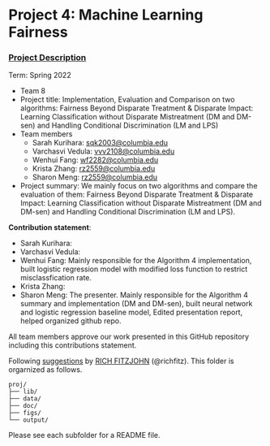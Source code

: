 # Project 4: Machine Learning Fairness

### [Project Description](doc/project4_desc.md)

Term: Spring 2022

+ Team 8
+ Project title: Implementation, Evaluation and Comparison on two algorithms: Fairness Beyond Disparate Treatment & Disparate Impact: Learning Classification without Disparate Mistreatment (DM and DM-sen) and Handling Conditional Discrimination (LM and LPS)
+ Team members
	+ Sarah Kurihara: sqk2003@columbia.edu
	+ Varchasvi Vedula: vvv2108@columbia.edu
	+ Wenhui Fang: wf2282@columbia.edu
	+ Krista Zhang: rz2559@columbia.edu
	+ Sharon Meng: rz2559@columbia.edu
+ Project summary: We mainly focus on two algorithms and compare the evaluation of them: Fairness Beyond Disparate Treatment & Disparate Impact: Learning Classification without Disparate Mistreatment (DM and DM-sen) and Handling Conditional Discrimination (LM and LPS).
	
**Contribution statement**: 
+ Sarah Kurihara:
+ Varchasvi Vedula:
+ Wenhui Fang: Mainly responsible for the Algorithm 4 implementation, built logistic regression model with modified loss function to restrict misclassfication rate.
+ Krista Zhang:
+ Sharon Meng: The presenter. Mainly responsible for the Algorithm 4 summary and implementation (DM and DM-sen), built neural network and logistic regression baseline model, Edited presentation report, helped organized github repo.

All team members approve our work presented in this GitHub repository including this contributions statement. 

Following [suggestions](http://nicercode.github.io/blog/2013-04-05-projects/) by [RICH FITZJOHN](http://nicercode.github.io/about/#Team) (@richfitz). This folder is orgarnized as follows.

```
proj/
├── lib/
├── data/
├── doc/
├── figs/
└── output/
```

Please see each subfolder for a README file.
